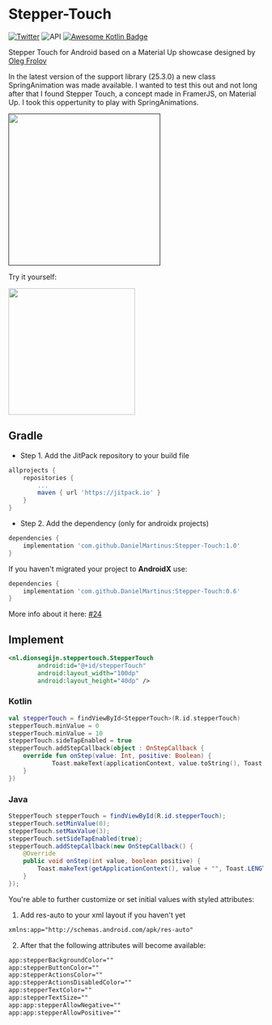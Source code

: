 # Stepper-Touch


[![Twitter](https://img.shields.io/badge/Twitter-@dionsegijn-blue.svg?style=flat)](http://twitter.com/dionsegijn) ![API](https://img.shields.io/badge/API-16%2B-blue.svg?style=flat) [![Awesome Kotlin Badge](https://kotlin.link/awesome-kotlin.svg)](https://github.com/KotlinBy/awesome-kotlin)


Stepper Touch for Android based on a Material Up showcase designed by [Oleg Frolov](https://material.uplabs.com/posts/stepper-touch-interface)

In the latest version of the support library (25.3.0) a new class SpringAnimation was made available. I wanted to test this out and not long after that I found Stepper Touch, a concept made in FramerJS, on Material Up. I took this oppertunity to play with SpringAnimations.

[<img src="media/demo.gif" width="300" />]()

Try it yourself:

[<img src="media/google-play-badge.png" width="250" />](https://play.google.com/store/apps/details?id=nl.dionsegijn.steppertouchdemo)

## Gradle

* Step 1. Add the JitPack repository to your build file

```gradle
allprojects {
    repositories {
        ...
        maven { url 'https://jitpack.io' }
    }
}
```

* Step 2. Add the dependency (only for androidx projects)

```gradle
dependencies {
	implementation 'com.github.DanielMartinus:Stepper-Touch:1.0'
}
```

If you haven't migrated your project to **AndroidX** use:
```gradle
dependencies {
	implementation 'com.github.DanielMartinus:Stepper-Touch:0.6'
}
```


More info about it here: [#24](https://github.com/DanielMartinus/Stepper-Touch/issues/24)

## Implement

```XML
<nl.dionsegijn.steppertouch.StepperTouch
        android:id="@+id/stepperTouch"
        android:layout_width="100dp"
        android:layout_height="40dp" />
```

### Kotlin

```Kotlin
val stepperTouch = findViewById<StepperTouch>(R.id.stepperTouch)
stepperTouch.minValue = 0
stepperTouch.minValue = 10
stepperTouch.sideTapEnabled = true
stepperTouch.addStepCallback(object : OnStepCallback {
	override fun onStep(value: Int, positive: Boolean) {
    		Toast.makeText(applicationContext, value.toString(), Toast.LENGTH_SHORT).show()
	}
})
```

### Java

```Java
StepperTouch stepperTouch = findViewById(R.id.stepperTouch);
stepperTouch.setMinValue(0);
stepperTouch.setMaxValue(3);
stepperTouch.setSideTapEnabled(true);
stepperTouch.addStepCallback(new OnStepCallback() {
    @Override
    public void onStep(int value, boolean positive) {
        Toast.makeText(getApplicationContext(), value + "", Toast.LENGTH_SHORT).show();
    }
});
```

You're able to further customize or set initial values with styled attributes:

1) Add res-auto to your xml layout if you haven't yet

```XML
xmlns:app="http://schemas.android.com/apk/res-auto"
```

2) After that the following attributes will become available:

```XML
app:stepperBackgroundColor=""
app:stepperButtonColor=""
app:stepperActionsColor=""
app:stepperActionsDisabledColor=""
app:stepperTextColor=""
app:stepperTextSize=""
app:app:stepperAllowNegative=""
app:app:stepperAllowPositive=""
```
